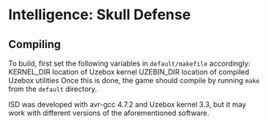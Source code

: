Intelligence: Skull Defense
===========================

Compiling
---------

To build, first set the following variables in `default/makefile` accordingly:
    KERNEL_DIR     location of Uzebox kernel
    UZEBIN_DIR     location of compiled Uzebox utilities
Once this is done, the game should compile by running `make` from the `default`
directory.

ISD was developed with avr-gcc 4.7.2 and Uzebox kernel 3.3, but it may work
with different versions of the aforementioned software.
